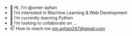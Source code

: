 - 👋 Hi, I’m @omer-ayhan
- 👀 I’m interested in Machine Learning & Web Development
- 🌱 I’m currently learning Python
- 💞️ I’m looking to collaborate on ...
- 📫 How to reach me om.ayhan247@gmail.com

<!---
omer-ayhan/omer-ayhan is a ✨ special ✨ repository because its `README.md` (this file) appears on your GitHub profile.
You can click the Preview link to take a look at your changes.
--->
